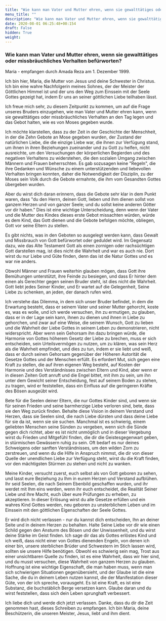 ```yaml
---
title: "Wie kann man Vater und Mutter ehren, wenn sie gewalttätiges oder missbräuchliches Verhalten befürworten?"
menu_title: ""
description: "Wie kann man Vater und Mutter ehren, wenn sie gewalttätiges oder missbräuchliches Verhalten befürworten?"
date: 2020-08-01 06:25:48+00:154
draft: False
hidden: True
weight:
---
```

### Wie kann man Vater und Mutter ehren, wenn sie gewalttätiges oder missbräuchliches Verhalten befürworten?

Maria - empfangen durch Amada Reza am 1. Dezember 1999.

Ich bin hier, Maria, die Mutter von Jesus und deine Schwester in Christus. Ich bin eine wahre Nachfolgerin meines Sohnes, der der Meister der Göttlichen Himmel ist und der uns den Weg zum Einssein mit der Seele Gottes gezeigt hat, indem Er uns an seiner göttlichen Liebe teilhaben lässt.

Ich freue mich sehr, zu diesem Zeitpunkt zu kommen, um auf die Frage unseres Bruders einzugehen, wie man Vater und Mutter ehren kann, wenn sie gewalttätiges oder missbräuchliches Verhalten an den Tag legen und das Gebot halten, wie es von Moses gegeben wurde.

Ich möchte klarstellen, dass zu der Zeit in der Geschichte der Menschheit, in der die Zehn Gebote an Mose gegeben wurden, der Zustand der natürlichen Liebe, die die einzige Liebe war, die ihnen zur Verfügung stand, um ihnen in ihren Beziehungen zueinander und zu Gott zu helfen, nicht ausreichte, um den Versuchungen der körperlichen Begierden und des negativen Verhaltens zu widerstehen, die den sozialen Umgang zwischen Männern und Frauen beherrschten. Es gab sozusagen keine "Regeln", die ihre Gedanken und Wünsche zu einem unterstützenden und liebevollen Verhalten bringen konnten, daher die Notwendigkeit der Disziplin, zu der Moses sein Volk durch die Gebote ermahnte, die ihm vom Gesandten Gottes übergeben wurden.

Aber du wirst dich daran erinnern, dass die Gebote sehr klar in dem Punkt waren, dass "du den Herrn, deinen Gott, lieben und ihm dienen sollst von ganzem Herzen und von ganzer Seele; und du sollst keine anderen Götter vor dir haben." Dies ist eine wichtige Unterscheidung, denn wenn der Vater und die Mutter des Kindes dieses erste Gebot missachten würden, würde es dem Kind, das Gott dienen und die Gebote befolgen möchte, obliegen, Gott vor seine Eltern zu stellen.

Es gibt nichts, was in den Geboten so ausgelegt werden kann, dass Gewalt und Missbrauch von Gott befürwortet oder geduldet wird. Im Gegensatz dazu, wie das Alte Testament Gott als einen zornigen oder rachsüchtigen Gott darstellen mag, ist dies nicht die Wahrheit und war es auch nie. Dort wirst du nur Liebe und Güte finden, denn das ist die Natur Gottes und es war nie anders.

Obwohl Männer und Frauen weiterhin glauben mögen, dass Gott ihre Bemühungen unterstützt, ihre Feinde zu besiegen, und dass Er hinter dem einen als Gerechter gegen seinen Bruder steht, ist dies nicht die Wahrheit. Gott liebt jedes Seiner Kinder, und Er wartet auf die Gelegenheit, Seine Liebe zu schenken, an jeden, der danach rufen wird.

Ich verstehe das Dilemma, in dem sich unser Bruder befindet, in dem die Erwartung besteht, dass er seinem Vater und seiner Mutter gehorcht, koste es, was es wolle, und ich werde versuchen, ihn zu ermutigen, zu glauben, dass er in der Lage sein kann, ihnen zu dienen und ihnen in Liebe zu gehorchen, und zwar auf eine Weise, die seinem Wunsch, Gott zu lieben und die Wahrheit der Liebe Gottes in seinem Leben zu demonstrieren, nicht widerspricht. Aber wenn sein Gehorsam ihn dazu bringen würde, die Harmonie von Gottes höherem Gesetz der Liebe zu brechen, muss er sich entscheiden, sein Urteilsvermögen zu nutzen, um zu klären, was sein Herz als die Wahrheit empfindet, und dies zu tun, indem er sie liebt und weiß, dass er durch seinen Gehorsam gegenüber der Höheren Autorität die Gesetze Gottes und der Menschen erfüllt. Es erfordert Mut, sich gegen eine Kraft zu stellen, die auf ihren eigenen Weg besteht, auf Kosten der Harmonie und des Verständnisses zwischen Eltern und Kind, aber wenn er in diesen Zeiten Gott anruft und die Engel bittet, mit ihm zu sein, um ihn unter dem Gewicht seiner Entscheidung, fest auf seinem Boden zu stehen, zu tragen, wird er feststellen, dass ein Einfluss auf die geringeren Kräfte des Bösen ausgeübt wird.

Bete für die Seelen deiner Eltern, die nur Gottes Kinder sind, und wenn sie für seinen Frieden und seine barmherzige Liebe verloren sind, bete, dass sie den Weg zurück finden. Behalte diese Vision in deinem Verstand und Herzen, dass sie Seelen sind, die nach Liebe dürsten und dass deine Liebe für sie da ist, wenn sie sie suchen. Manchmal ist es schwierig, einem geliebten Menschen seine Sünden zu vergeben, wenn sich die Sünde gegen dich richtet, aber es ist nicht unmöglich und in dieser Vergebung wirst du Frieden und Mitgefühl finden, die dir die Geistesgegenwart geben, in stürmischen Gewässern ruhig zu sein. Oft bedarf es nur deines Schweigens oder sanften Verständnisses, um den wilden Zorn zu zerstreuen, und wenn du die Hilfe in Anspruch nimmst, die dir von dieser Quelle der unendlichen Liebe zur Verfügung steht, wirst du die Kraft finden, vor den mächtigsten Stürmen zu stehen und nicht zu wanken.

Meine Kinder, versucht zuerst, euch selbst als von Gott geboren zu sehen, und lasst eure Beziehung zu Ihm in eurem Herzen und Verstand aufblühen. Ihr seid Seelen, die nach Seinem Ebenbild geschaffen wurden, und ihr werdet mit Ihm eins werden, wenn ihr euch entscheidet, die Realität Seiner Liebe und ihre Macht, euch über eure Prüfungen zu erheben, zu akzeptieren. In dieser Erlösung wirst du alle Gesetze erfüllen und ein wahres Kind Gottes werden, neu geboren zu unsterblichem Leben und im Einssein mit den göttlichen Eigenschaften der Seele Gottes.

Er wird dich nicht verlassen - nur du kannst dich entscheiden, Ihn an deiner Seite und in deinem Herzen zu behalten. Halte Seine Liebe vor dir wie einen Schild gegen den Ansturm des Bösen und der Unwissenheit, und du wirst deine Stärke im Geist finden. Ich sage dir das als Gottes erlöstes Kind und ich weiß, dass nicht einer von Gottes dienenden Engeln, von denen ich einer bin, unsere sterblichen Brüder und Schwestern im Stich lassen wird, sollten sie unsere Hilfe benötigen. Obwohl es schwierig sein mag, Trost aus einer unsichtbaren Quelle zu finden, ist es eine Wahrheit, dass wir hier sind, und du musst versuchen, diese Wahrheit von ganzem Herzen zu glauben. Hoffnung ist eine wichtige Eigenschaft, die man haben muss, wenn man sich schwierigen Situationen gegenübersieht, und der Glaube ist die eine Sache, die du in deinem Leben nutzen kannst, die der Manifestation dieser Güte, von der ich spreche, vorausgeht. Es ist eine Kraft, es ist eine Substanz, die buchstäblich Berge versetzen kann. Glaube daran und du wirst feststellen, dass sich dein Leben sprunghaft verbessert.

Ich liebe dich und werde dich jetzt verlassen. Danke, dass du dir die Zeit genommen hast, dieses Schreiben zu empfangen. Ich bin Maria, deine Beschützerin, die unseren Meister, Jesus, liebt und ihm dient.
